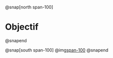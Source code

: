 @snap[north span-100]
# Objectif
@snapend

@snap[south span-100]
  @img[span-100](assets/img/intro.png)
@snapend
